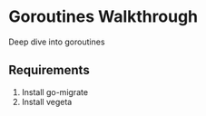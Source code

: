 # Goroutines Walkthrough

Deep dive into goroutines

## Requirements

1. Install go-migrate
2. Install vegeta
